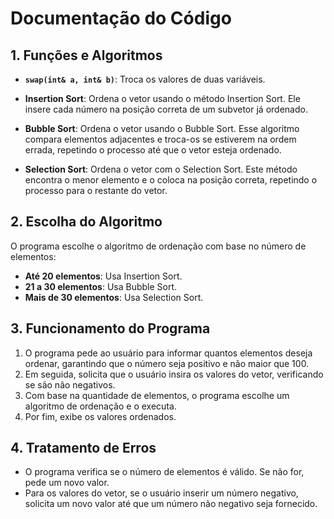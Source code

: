 # Documentação do Código

## 1. Funções e Algoritmos

- **`swap(int& a, int& b)`**: Troca os valores de duas variáveis.

- **Insertion Sort**: Ordena o vetor usando o método Insertion Sort. Ele insere cada número na posição correta de um subvetor já ordenado.

- **Bubble Sort**: Ordena o vetor usando o Bubble Sort. Esse algoritmo compara elementos adjacentes e troca-os se estiverem na ordem errada, repetindo o processo até que o vetor esteja ordenado.

- **Selection Sort**: Ordena o vetor com o Selection Sort. Este método encontra o menor elemento e o coloca na posição correta, repetindo o processo para o restante do vetor.

## 2. Escolha do Algoritmo

O programa escolhe o algoritmo de ordenação com base no número de elementos:

- **Até 20 elementos**: Usa Insertion Sort.
- **21 a 30 elementos**: Usa Bubble Sort.
- **Mais de 30 elementos**: Usa Selection Sort.

## 3. Funcionamento do Programa

1. O programa pede ao usuário para informar quantos elementos deseja ordenar, garantindo que o número seja positivo e não maior que 100.
2. Em seguida, solicita que o usuário insira os valores do vetor, verificando se são não negativos.
3. Com base na quantidade de elementos, o programa escolhe um algoritmo de ordenação e o executa.
4. Por fim, exibe os valores ordenados.

## 4. Tratamento de Erros

- O programa verifica se o número de elementos é válido. Se não for, pede um novo valor.
- Para os valores do vetor, se o usuário inserir um número negativo, solicita um novo valor até que um número não negativo seja fornecido.
